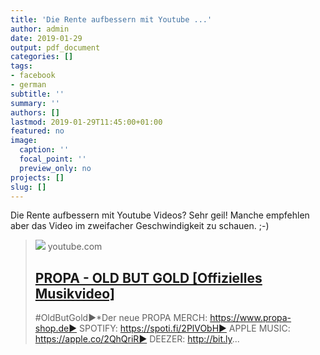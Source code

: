 ```yaml
---
title: 'Die Rente aufbessern mit Youtube ...'
author: admin
date: 2019-01-29
output: pdf_document
categories: []
tags:
- facebook
- german
subtitle: ''
summary: ''
authors: []
lastmod: 2019-01-29T11:45:00+01:00
featured: no
image:
  caption: ''
  focal_point: ''
  preview_only: no
projects: []
slug: []
---
```

Die Rente aufbessern mit Youtube Videos? Sehr geil!
Manche empfehlen aber das Video im zweifacher Geschwindigkeit zu schauen. ;-)
> [![](https://i.ytimg.com/vi/fhigpau63MY/maxresdefault.jpg)](https://www.youtube.com/watch?v=fhigpau63MY)
> youtube.com
> ## [PROPA - OLD BUT GOLD [Offizielles Musikvideo]](https://www.youtube.com/watch?v=fhigpau63MY)
>
>#OldButGold►*Der neue PROPA MERCH: https://www.propa-shop.de► SPOTIFY: https://spoti.fi/2PlVObH► APPLE MUSIC: https://apple.co/2QhQriR► DEEZER: http://bit.ly...

